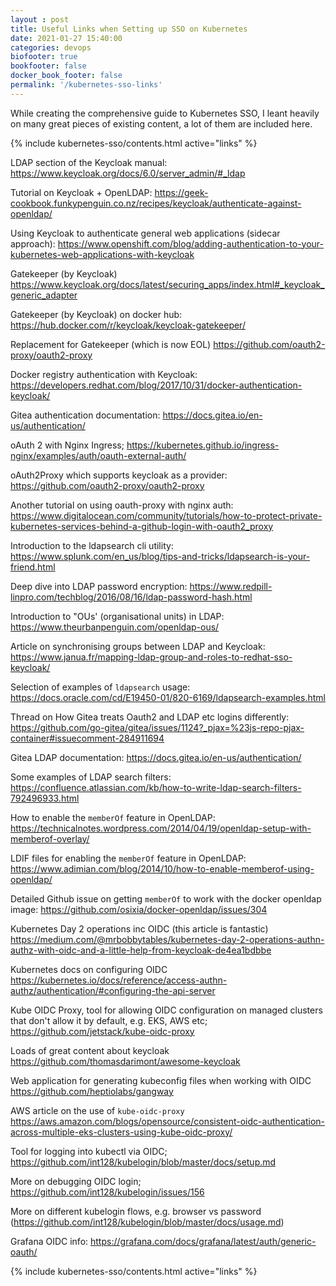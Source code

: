 ```yaml
---
layout : post
title: Useful Links when Setting up SSO on Kubernetes
date: 2021-01-27 15:40:00
categories: devops
biofooter: true
bookfooter: false
docker_book_footer: false
permalink: '/kubernetes-sso-links'
---
```


While creating the comprehensive guide to Kubernetes SSO, I leant heavily on many great pieces of existing content, a lot of them are included here.

<!--more-->

{% include kubernetes-sso/contents.html active="links" %}

LDAP section of the Keycloak manual: <https://www.keycloak.org/docs/6.0/server_admin/#_ldap>

Tutorial on Keycloak + OpenLDAP: <https://geek-cookbook.funkypenguin.co.nz/recipes/keycloak/authenticate-against-openldap/>

Using Keycloak to authenticate general web applications (sidecar approach): <https://www.openshift.com/blog/adding-authentication-to-your-kubernetes-web-applications-with-keycloak>

Gatekeeper (by Keycloak) <https://www.keycloak.org/docs/latest/securing_apps/index.html#_keycloak_generic_adapter>

Gatekeeper (by Keycloak) on docker hub: <https://hub.docker.com/r/keycloak/keycloak-gatekeeper/>

Replacement for Gatekeeper (which is now EOL) <https://github.com/oauth2-proxy/oauth2-proxy>

Docker registry authentication with Keycloak: <https://developers.redhat.com/blog/2017/10/31/docker-authentication-keycloak/>

Gitea authentication documentation: <https://docs.gitea.io/en-us/authentication/>

oAuth 2 with Nginx Ingress; <https://kubernetes.github.io/ingress-nginx/examples/auth/oauth-external-auth/>

oAuth2Proxy which supports keycloak as a provider: <https://github.com/oauth2-proxy/oauth2-proxy>

Another tutorial on using oauth-proxy with nginx auth: <https://www.digitalocean.com/community/tutorials/how-to-protect-private-kubernetes-services-behind-a-github-login-with-oauth2_proxy>

Introduction to the ldapsearch cli utility: <https://www.splunk.com/en_us/blog/tips-and-tricks/ldapsearch-is-your-friend.html>

Deep dive into LDAP password encryption: <https://www.redpill-linpro.com/techblog/2016/08/16/ldap-password-hash.html>

Introduction to "OUs' (organisational units) in LDAP: <https://www.theurbanpenguin.com/openldap-ous/>

Article on synchronising groups between LDAP and Keycloak: <https://www.janua.fr/mapping-ldap-group-and-roles-to-redhat-sso-keycloak/>

Selection of examples of `ldapsearch` usage: <https://docs.oracle.com/cd/E19450-01/820-6169/ldapsearch-examples.html>

Thread on How Gitea treats Oauth2 and LDAP etc logins differently: <https://github.com/go-gitea/gitea/issues/1124?_pjax=%23js-repo-pjax-container#issuecomment-284911694>

Gitea LDAP documentation: <https://docs.gitea.io/en-us/authentication/>

Some examples of LDAP search filters: <https://confluence.atlassian.com/kb/how-to-write-ldap-search-filters-792496933.html>

How to enable the `memberOf` feature in OpenLDAP: <https://technicalnotes.wordpress.com/2014/04/19/openldap-setup-with-memberof-overlay/>

LDIF files for enabling the `memberOf` feature in OpenLDAP: <https://www.adimian.com/blog/2014/10/how-to-enable-memberof-using-openldap/>

Detailed Github issue on getting `memberOf` to work with the docker openldap image: <https://github.com/osixia/docker-openldap/issues/304>

Kubernetes Day 2 operations inc OIDC (this article is fantastic) <https://medium.com/@mrbobbytables/kubernetes-day-2-operations-authn-authz-with-oidc-and-a-little-help-from-keycloak-de4ea1bdbbe>

Kubernetes docs on configuring OIDC <https://kubernetes.io/docs/reference/access-authn-authz/authentication/#configuring-the-api-server>

Kube OIDC Proxy, tool for allowing OIDC configuration on managed clusters that don't allow it by default, e.g. EKS, AWS etc; <https://github.com/jetstack/kube-oidc-proxy>

Loads of great content about keycloak <https://github.com/thomasdarimont/awesome-keycloak>

Web application for generating kubeconfig files when working with OIDC <https://github.com/heptiolabs/gangway>

AWS article on the use of `kube-oidc-proxy` <https://aws.amazon.com/blogs/opensource/consistent-oidc-authentication-across-multiple-eks-clusters-using-kube-oidc-proxy/>

Tool for logging into kubectl via OIDC; <https://github.com/int128/kubelogin/blob/master/docs/setup.md>

More on debugging OIDC login; <https://github.com/int128/kubelogin/issues/156>

More on different kubelogin flows, e.g. browser vs password (https://github.com/int128/kubelogin/blob/master/docs/usage.md)

Grafana OIDC info: <https://grafana.com/docs/grafana/latest/auth/generic-oauth/>

{% include kubernetes-sso/contents.html active="links" %}